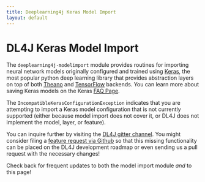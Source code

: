 ```yaml
---
title: Deeplearning4j Keras Model Import
layout: default
---
```


# DL4J Keras Model Import

The `deeplearning4j-modelimport` module provides routines for importing neural network models originally configured
and trained using [Keras](https://keras.io/), the most popular python deep learning library that provides abstraction
layers on top of both [Theano](http://deeplearning.net/software/theano/) and [TensorFlow](https://www.tensorflow.org)
backends. You can learn more about saving Keras models on the Keras [FAQ Page](https://keras.io/getting-started/faq/#how-can-i-save-a-keras-model).

The `IncompatibleKerasConfigurationException` indicates that you are attempting to import a Keras model configuration
that is not currently supported (either because model import does not cover it, or DL4J does not implement the model,
layer, or feature).

You can inquire further by visiting the [DL4J gitter channel](https://gitter.im/deeplearning4j/deeplearning4j). You
might consider filing a [feature request via Github](https://github.com/deeplearning4j/deeplearning4j/issues) so that
this missing functionality can be placed on the DL4J development roadmap or even sending us a pull request with the
necessary changes!

Check back for frequent updates to both the model import module *and* to this page!
